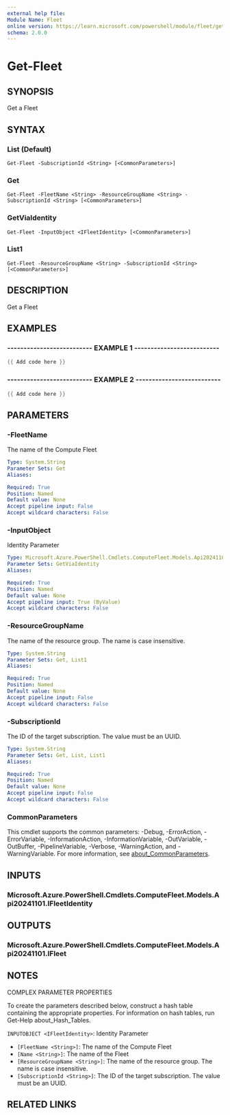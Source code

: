 ```yaml
---
external help file:
Module Name: Fleet
online version: https://learn.microsoft.com/powershell/module/fleet/get-fleet
schema: 2.0.0
---
```


# Get-Fleet

## SYNOPSIS
Get a Fleet

## SYNTAX

### List (Default)
```
Get-Fleet -SubscriptionId <String> [<CommonParameters>]
```

### Get
```
Get-Fleet -FleetName <String> -ResourceGroupName <String> -SubscriptionId <String> [<CommonParameters>]
```

### GetViaIdentity
```
Get-Fleet -InputObject <IFleetIdentity> [<CommonParameters>]
```

### List1
```
Get-Fleet -ResourceGroupName <String> -SubscriptionId <String> [<CommonParameters>]
```

## DESCRIPTION
Get a Fleet

## EXAMPLES

### -------------------------- EXAMPLE 1 --------------------------
```powershell
{{ Add code here }}
```



### -------------------------- EXAMPLE 2 --------------------------
```powershell
{{ Add code here }}
```



## PARAMETERS

### -FleetName
The name of the Compute Fleet

```yaml
Type: System.String
Parameter Sets: Get
Aliases:

Required: True
Position: Named
Default value: None
Accept pipeline input: False
Accept wildcard characters: False
```

### -InputObject
Identity Parameter

```yaml
Type: Microsoft.Azure.PowerShell.Cmdlets.ComputeFleet.Models.Api20241101.IFleetIdentity
Parameter Sets: GetViaIdentity
Aliases:

Required: True
Position: Named
Default value: None
Accept pipeline input: True (ByValue)
Accept wildcard characters: False
```

### -ResourceGroupName
The name of the resource group.
The name is case insensitive.

```yaml
Type: System.String
Parameter Sets: Get, List1
Aliases:

Required: True
Position: Named
Default value: None
Accept pipeline input: False
Accept wildcard characters: False
```

### -SubscriptionId
The ID of the target subscription.
The value must be an UUID.

```yaml
Type: System.String
Parameter Sets: Get, List, List1
Aliases:

Required: True
Position: Named
Default value: None
Accept pipeline input: False
Accept wildcard characters: False
```

### CommonParameters
This cmdlet supports the common parameters: -Debug, -ErrorAction, -ErrorVariable, -InformationAction, -InformationVariable, -OutVariable, -OutBuffer, -PipelineVariable, -Verbose, -WarningAction, and -WarningVariable. For more information, see [about_CommonParameters](http://go.microsoft.com/fwlink/?LinkID=113216).

## INPUTS

### Microsoft.Azure.PowerShell.Cmdlets.ComputeFleet.Models.Api20241101.IFleetIdentity

## OUTPUTS

### Microsoft.Azure.PowerShell.Cmdlets.ComputeFleet.Models.Api20241101.IFleet

## NOTES

COMPLEX PARAMETER PROPERTIES

To create the parameters described below, construct a hash table containing the appropriate properties. For information on hash tables, run Get-Help about_Hash_Tables.


`INPUTOBJECT <IFleetIdentity>`: Identity Parameter
  - `[FleetName <String>]`: The name of the Compute Fleet
  - `[Name <String>]`: The name of the Fleet
  - `[ResourceGroupName <String>]`: The name of the resource group. The name is case insensitive.
  - `[SubscriptionId <String>]`: The ID of the target subscription. The value must be an UUID.

## RELATED LINKS

